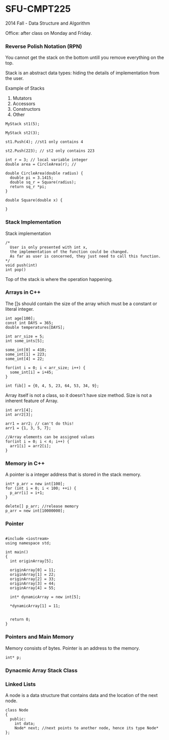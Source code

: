 SFU-CMPT225
===========

2014 Fall - Data Structure and Algorithm

Office: after class on Monday and Friday. 

### Reverse Polish Notation (RPN)

You cannot get the stack on the bottom untill you remove everything on the top.

Stack is an abstract data types: hiding the details of implementation from the user. 

Example of Stacks

1. Mutators
2. Accessors
3. Constructors
4. Other

```
MyStack st1(5);

MyStack st2(3);

st1.Push(4); //st1 only contains 4

st2.Push(223); // st2 only contains 223

```

```
int r = 3; // local variable integer
double area = CircleArea(r); // 

double CircleArea(double radius) {
  double pi = 3.1415;
  double sq_r = Square(radius);
  return sq_r *pi;
}

double Square(double x) {
  
}

```

### Stack Implementation
Stack implementation
``` 
/*
  User is only presented with int x, 
  the implementation of the function could be changed.
  As far as user is concerned, they just need to call this function.
*/
void push(int) 
int pop()

```

Top of the stack is where the operation happening.

### Arrays in C++ 

The []s should contain the size of the array which must be a constant or literal integer.

```
int age[100];
const int DAYS = 365;
double temperatures[DAYS];
```

```
int arr_size = 5;
int some_ints[5];

some_int[0] = 410;
some_int[1] = 223;
some_int[4] = 22;

for(int i = 0; i < arr_size; i++) {
  some_int[i] = i+45;
}

int fib[] = {0, 4, 5, 23, 64, 53, 34, 9};
```

Array itself is not a class, so it doesn't have size method.
Size is not a inherent feature of Array.


``` 
int arr1[4];
int arr2[3];

arr1 = arr2; // can't do this!
arr1 = {1, 3, 5, 7};

//Array elements can be assigned values
for(int i = 0; i < 4; i++) {
  arr1[i] = arr2[i];
}

```

### Memory in C++

A pointer is a integer address that is stored in the stack memory.



```
int* p_arr = new int[100];
for (int i = 0; i < 100; ++i) {
  p_arr[i] = i+1;
}

delete[] p_arr; //release memory
p_arr = new int[10000000];

```

### Pointer

```

#include <iostream>
using namespace std;

int main()
{
  int originArray[5];
  
  originArray[0] = 11;
  originArray[1] = 22;
  originArray[2] = 33;
  originArray[3] = 44;
  originArray[4] = 55;
  
  int* dynamicArray = new int[5];
  
  *dynamicArray[1] = 11;
  
  
  return 0;  
}

```

### Pointers and Main Memory

Memory consists of bytes.
Pointer is an address to the memory.

```
int* p;
```

### Dynacmic Array Stack Class

### Linked Lists
A node is a data structure that contains data and the location of the next node.

```
class Node
{
  public:
    int data;
    Node* next; //next points to another node, hence its type Node*
};




























